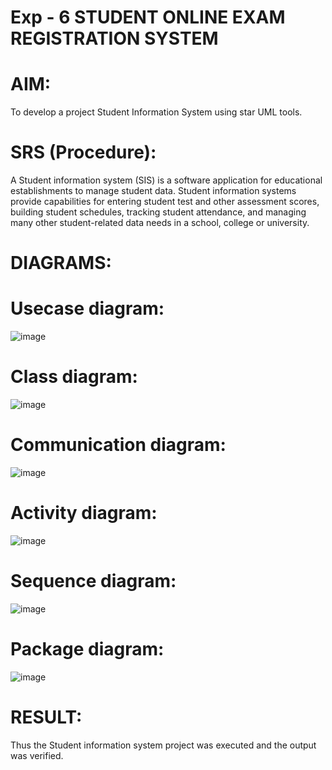 # Exp - 6 STUDENT ONLINE EXAM REGISTRATION SYSTEM

# AIM:
To develop a project Student Information System using star UML tools.
# SRS (Procedure):
A Student information system (SIS) is a software application for educational establishments to manage student data. Student information systems provide capabilities for entering student test and other assessment scores, building student schedules, tracking student attendance, and managing many other student-related data needs in a school, college or university.
# DIAGRAMS:
# Usecase diagram:
![image](https://github.com/user-attachments/assets/0fa4f556-50d6-4e5a-a55a-30c194046dda)
# Class diagram:
![image](https://github.com/user-attachments/assets/2817a428-90a1-4933-9c4e-8d64d786ef8e)
# Communication diagram:
![image](https://github.com/user-attachments/assets/e38fd022-6b14-4ccb-8555-61c6fb47da22)
# Activity diagram:
![image](https://github.com/user-attachments/assets/3dbbde8a-2234-4e83-a39b-ab2f03cd0750)
# Sequence diagram:
![image](https://github.com/user-attachments/assets/220845fd-9215-4699-9105-16ed4a2ceafd)
# Package diagram:
![image](https://github.com/user-attachments/assets/fcbe098a-ac16-4dce-b1f0-45c5e6e40b27)
# RESULT:
Thus the Student information system project was executed and the output was verified.
